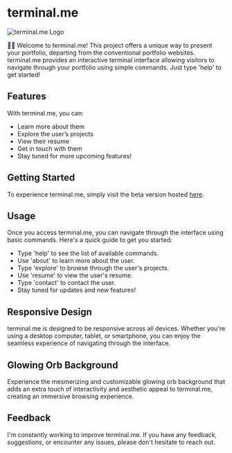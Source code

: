 # terminal.me

![terminal.me Logo]([https://example.com/terminal-me-logo.png](https://github.com/shaf-m/terminal.me/blob/main/terminal.me%20demo%20thumbnail.png))

👋🏽 Welcome to terminal.me! This project offers a unique way to present your portfolio, departing from the conventional portfolio websites. terminal.me provides an interactive terminal interface allowing visitors to navigate through your portfolio using simple commands. Just type 'help' to get started!

## Features

With terminal.me, you can:

- Learn more about them
- Explore the user’s projects
- View their resume
- Get in touch with them
- Stay tuned for more upcoming features!

## Getting Started

To experience terminal.me, simply visit the beta version hosted [here](https://shaf-m.github.io/terminal.me/).

## Usage

Once you access terminal.me, you can navigate through the interface using basic commands. Here's a quick guide to get you started:

- Type 'help' to see the list of available commands.
- Use 'about' to learn more about the user.
- Type 'explore' to browse through the user's projects.
- Use 'resume' to view the user's resume.
- Type 'contact' to contact the user.
- Stay tuned for updates and new features!

## Responsive Design

terminal.me is designed to be responsive across all devices. Whether you're using a desktop computer, tablet, or smartphone, you can enjoy the seamless experience of navigating through the interface.

## Glowing Orb Background

Experience the mesmerizing and customizable glowing orb background that adds an extra touch of interactivity and aesthetic appeal to terminal.me, creating an immersive browsing experience.

## Feedback

I'm constantly working to improve terminal.me. If you have any feedback, suggestions, or encounter any issues, please don't hesitate to reach out.

